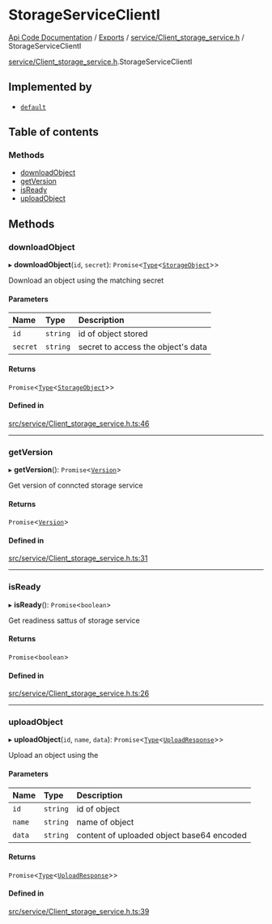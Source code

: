 # StorageServiceClientI
 
[Api Code Documentation](../README.md) / [Exports](../modules.md) / [service/Client\_storage\_service.h](../modules/service_Client_storage_service_h.md) / StorageServiceClientI

[service/Client_storage_service.h](../modules/service_Client_storage_service_h.md).StorageServiceClientI

## Implemented by

- [`default`](../classes/service_Client_storage_service.default.md)

## Table of contents

### Methods

- [downloadObject](service_Client_storage_service_h.StorageServiceClientI.md#downloadobject)
- [getVersion](service_Client_storage_service_h.StorageServiceClientI.md#getversion)
- [isReady](service_Client_storage_service_h.StorageServiceClientI.md#isready)
- [uploadObject](service_Client_storage_service_h.StorageServiceClientI.md#uploadobject)

## Methods

### downloadObject

▸ **downloadObject**(`id`, `secret`): `Promise`<[`Type`](../modules/result.md#type)<[`StorageObject`](service_Client_storage_service_h.StorageObject.md)\>\>

Download an object using the matching secret

#### Parameters

| Name | Type | Description |
| :------ | :------ | :------ |
| `id` | `string` | id of object stored |
| `secret` | `string` | secret to access the object's data |

#### Returns

`Promise`<[`Type`](../modules/result.md#type)<[`StorageObject`](service_Client_storage_service_h.StorageObject.md)\>\>

#### Defined in

[src/service/Client_storage_service.h.ts:46](https://github.com/openkfw/TruBudget/blob/b9aaff0/api/src/service/Client_storage_service.h.ts#L46)

___

### getVersion

▸ **getVersion**(): `Promise`<[`Version`](service_Client_storage_service_h.Version.md)\>

Get version of conncted storage service

#### Returns

`Promise`<[`Version`](service_Client_storage_service_h.Version.md)\>

#### Defined in

[src/service/Client_storage_service.h.ts:31](https://github.com/openkfw/TruBudget/blob/b9aaff0/api/src/service/Client_storage_service.h.ts#L31)

___

### isReady

▸ **isReady**(): `Promise`<`boolean`\>

Get readiness sattus of storage service

#### Returns

`Promise`<`boolean`\>

#### Defined in

[src/service/Client_storage_service.h.ts:26](https://github.com/openkfw/TruBudget/blob/b9aaff0/api/src/service/Client_storage_service.h.ts#L26)

___

### uploadObject

▸ **uploadObject**(`id`, `name`, `data`): `Promise`<[`Type`](../modules/result.md#type)<[`UploadResponse`](service_Client_storage_service_h.UploadResponse.md)\>\>

Upload an object using the

#### Parameters

| Name | Type | Description |
| :------ | :------ | :------ |
| `id` | `string` | id of object |
| `name` | `string` | name of object |
| `data` | `string` | content of uploaded object base64 encoded |

#### Returns

`Promise`<[`Type`](../modules/result.md#type)<[`UploadResponse`](service_Client_storage_service_h.UploadResponse.md)\>\>

#### Defined in

[src/service/Client_storage_service.h.ts:39](https://github.com/openkfw/TruBudget/blob/b9aaff0/api/src/service/Client_storage_service.h.ts#L39)
